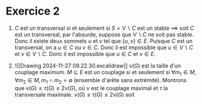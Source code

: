 
# Exercice 2

1. $C$ est un transversal si et seulement si $S=V \backslash C$ est un stable
   $\implies$ soit $C$ est un transversal, par l'absurde, suppose que $V \backslash C$ ne soit pas stable. Donc il existe deux sommets $u$ et $v$ tel que  $\{ u,v \} \in E$. Puisque $C$ est un transversal, on a $u \in C$ ou $v \in C$. Donc il est impossible que $u \in V \backslash C$ et $v \in V \backslash C$. Donc il est impossible que $u \in C$ et $v \in E$.
   
2. ![[Drawing 2024-11-27 09.22.30.excalidraw]]
   $\nu(G)$ est la taille d'un couplage maximum. $M \subseteq E$ est un couplage si et seulement si $\forall m_{1} \in M, \forall m_{2} \in M, m_{1}\cap m_{2}=\emptyset$ (ensemble d'arête sans extrémité).
   Montrons que $\nu(G) \leq \tau(G)\leq 2\nu(G)$, où $\nu$ est le couplage maximal et $\tau$ la transversale maximale.
   $\nu(G)\leq \tau(G)\leq 2\nu(G)$ soit  